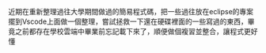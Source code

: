 近期在重新整理過往大學期間做過的簡易程式碼，把一些過往放在eclipse的專案擺到Vscode上面做一個整理，嘗試拯救一下還在硬碟裡面的一些寫過的東西，畢竟之前都存在學校雲端中畢業前忘記載下來了，順便做個複習並整合，讓程式更好懂
